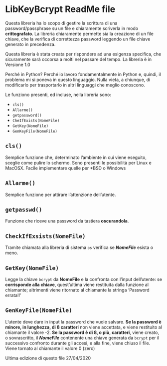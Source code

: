 # LibKeyBcrypt ReadMe file
Questa libreria ha lo scopo di gestire la scrittura di una password/passphrase su un file e chiaramente scriverla in modo **crittografato**.
La libreria chiaramente permette sia la creazione di un file chiave, che la verifica di correttezza password leggendo un file chiave generato in precedenza.

Questa libreria è stata creata per rispondere ad una esigenza specifica, che sicuramente sarà occorsa a molti nel passare del tempo. La libreria è in Versione 1.0

Perché in Python? Perché io lavoro fondamentalmente in Python e, quindi, il problema mi si poneva in questo linguaggio. Nulla vieta, a chiunque, di modificarlo per trasportarlo in altri linguaggi che meglio conoscono.

Le funziono presenti, ed incluse, nella libreria sono:

- `cls()`
- `Allarme()`
- `getpassword()`
- `CheIfExists(NomeFile)`
- `GetKey(NomeFile)`
- `GenKeyFile(NomeFile)`

## `cls()`
Semplice funzione che, determinato l’ambiente in cui viene eseguito, sceglie come pulire lo schermo. Sono presenti le possibilità per Linux e MacOSX. Facile implementare quelle per *BSD o Windows

## `Allarme()`
Semplice funzione per attirare l’attenzione dell’utente.

## `getpasswd()`
Funzione che riceve una password da tastiera **oscurandola**.

## `CheckIfExsists(NomeFile)`
Tramite chiamata alla libreria di sistema `os` verifica se ***NomeFile*** esista o meno.


## `GetKey(NomeFile)`
Legge la chiave `bcrypt` da **NomeFile** e la confronta con l’input dell’utente: se  **corrisponde alla chiave**, quest’ultima viene restituita dalla funzione al chiamante; altrimenti viene ritornato al chiamante la stringa ‘Password errata!!’

## `GenKeyFile(NomeFile)`
L’utente deve dare in input la password che vuole salvare. **Se la password è minore, in lunghezza, di 8 caratteri** non viene accettata, e viene restituito al chiamante il valore -2. **Se la password è di 8, o più, caratteri**, viene creato, o sovrascritto, il ***NomeFile*** contenente una chiave generata da `bcrypt` per il successivo confronto durante gli accesi, e alla fine, viene chiuso il file. Viene tornato al chiamante il valore 0 (zero)

Ultima edizione di questo file 27/04/2020

